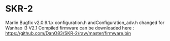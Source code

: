 # SKR-2

Marlin Bugfix v2.0.9.1.x configuration.h andConfiguration_adv.h changed for Wanhao i3 V2.1
Compiled firmware can be downloaded here : https://github.com/DanO83/SKR-2/raw/master/firmware.bin
